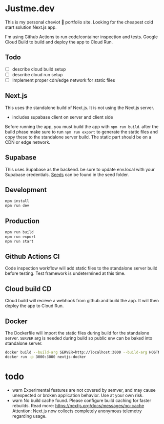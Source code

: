 # Justme.dev

This is my personal cheviot 🐑 portfolio site.
Looking for the cheapest cold start solution Next.js app.

I'm using Github Actions to run code/container inspection and tests.
Google Cloud Build to build and deploy the app to Cloud Run.


## Todo
- [ ] describe cloud build setup
- [ ] describe cloud run setup
- [ ] Implement proper cdn/edge network for static files

## Next.js
This uses the standalone build of Next.js. It is not using the Next.js server.
- includes supabase client on server and client side

Before running the app, you must build the app with `npm run build`.
after the build phase make sure to run `npm run export` to generate the static files and copy these to the standalone server build. The static part should be on a CDN or edge network.

## Supabase
This uses Supabase as the backend. be sure to update env.local with your Supabase credentials. [Seeds](./seed/seed.sql) can be found in the seed folder.

## Development
```bash
npm install
npm run dev
```

## Production
```bash
npm run build
npm run export
npm run start
```

## Github Actions CI
Code inspection workflow will add static files to the standalone server build before testing.
Test framework is undetermined at this time.

## Cloud build CD
Cloud build will recieve a webhook from github and build the app. It will then deploy the app to Cloud Run.

## Docker
The Dockerfile will import the static files during build for the standalone server.
`SERVER` arg is needed during build so public env can be baked into standalone server.

```bash
docker build --build-arg SERVER=http://localhost:3000 --build-arg HOSTNAME=localhost:3000 -t nextjs-docker .
docker run -p 3000:3000 nextjs-docker
```

# todo
- warn Experimental features are not covered by semver, and may cause unexpected or broken application behavior. Use at your own risk.
- warn No build cache found. Please configure build caching for faster rebuilds. Read more: https://nextjs.org/docs/messages/no-cache
Attention: Next.js now collects completely anonymous telemetry regarding usage.
